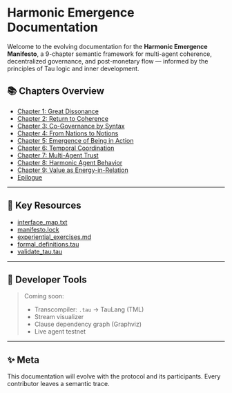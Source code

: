 # Harmonic Emergence Documentation

Welcome to the evolving documentation for the **Harmonic Emergence Manifesto**, a 9-chapter semantic framework for multi-agent coherence, decentralized governance, and post-monetary flow — informed by the principles of Tau logic and inner development.

## 📚 Chapters Overview

- [Chapter 1: Great Dissonance](../chapter_01_great-dissonance.tau)
- [Chapter 2: Return to Coherence](../chapter_02_return-to-coherence.tau)
- [Chapter 3: Co-Governance by Syntax](../chapter_03_co-governance-by-syntax.tau)
- [Chapter 4: From Nations to Notions](../chapter_04_from-nations-to-notions.tau)
- [Chapter 5: Emergence of Being in Action](../chapter_05_emergence-of-being-in-action.tau)
- [Chapter 6: Temporal Coordination](../chapter_06_temporal-coordination-law-of-octaves.tau)
- [Chapter 7: Multi-Agent Trust](../chapter_07_multi-agent-protocol-of-trust.tau)
- [Chapter 8: Harmonic Agent Behavior](../chapter_08_harmonic-agent-behavior.tau)
- [Chapter 9: Value as Energy-in-Relation](../chapter_09_value-as-energy-in-relation.tau)
- [Epilogue](../epilogue.md)

---

## 🧩 Key Resources

- [interface_map.txt](../interface_map.txt)  
- [manifesto.lock](../manifesto.lock)  
- [experiential_exercises.md](../experiential_exercises.md)  
- [formal_definitions.tau](../formal_definitions.tau)  
- [validate_tau.tau](../streams/tools/validate_tau.tau)

---

## 🔧 Developer Tools

> Coming soon:
> - Transcompiler: `.tau` → TauLang (TML)
> - Stream visualizer
> - Clause dependency graph (Graphviz)
> - Live agent testnet

---

## ✨ Meta

This documentation will evolve with the protocol and its participants.
Every contributor leaves a semantic trace.

